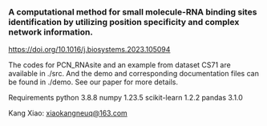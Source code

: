 
### A computational method for small molecule-RNA binding sites identification by utilizing position specificity and complex network information. 
https://doi.org/10.1016/j.biosystems.2023.105094 

The  codes for PCN_RNAsite and an example from dataset CS71 are available in ./src. And the demo and corresponding documentation files can be found in ./demo. See our paper for more details.


Requirements
python 3.8.8
numpy 1.23.5
scikit-learn 1.2.2
pandas 3.1.0

Kang Xiao: xiaokangneuq@163.com
